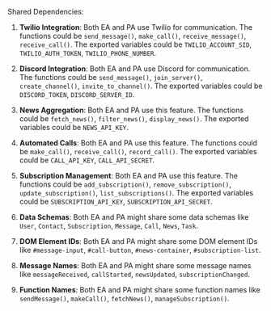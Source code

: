 Shared Dependencies:

1. **Twilio Integration**: Both EA and PA use Twilio for communication. The functions could be `send_message()`, `make_call()`, `receive_message()`, `receive_call()`. The exported variables could be `TWILIO_ACCOUNT_SID`, `TWILIO_AUTH_TOKEN`, `TWILIO_PHONE_NUMBER`.

2. **Discord Integration**: Both EA and PA use Discord for communication. The functions could be `send_message()`, `join_server()`, `create_channel()`, `invite_to_channel()`. The exported variables could be `DISCORD_TOKEN`, `DISCORD_SERVER_ID`.

3. **News Aggregation**: Both EA and PA use this feature. The functions could be `fetch_news()`, `filter_news()`, `display_news()`. The exported variables could be `NEWS_API_KEY`.

4. **Automated Calls**: Both EA and PA use this feature. The functions could be `make_call()`, `receive_call()`, `record_call()`. The exported variables could be `CALL_API_KEY`, `CALL_API_SECRET`.

5. **Subscription Management**: Both EA and PA use this feature. The functions could be `add_subscription()`, `remove_subscription()`, `update_subscription()`, `list_subscriptions()`. The exported variables could be `SUBSCRIPTION_API_KEY`, `SUBSCRIPTION_API_SECRET`.

6. **Data Schemas**: Both EA and PA might share some data schemas like `User`, `Contact`, `Subscription`, `Message`, `Call`, `News`, `Task`.

7. **DOM Element IDs**: Both EA and PA might share some DOM element IDs like `#message-input`, `#call-button`, `#news-container`, `#subscription-list`.

8. **Message Names**: Both EA and PA might share some message names like `messageReceived`, `callStarted`, `newsUpdated`, `subscriptionChanged`.

9. **Function Names**: Both EA and PA might share some function names like `sendMessage()`, `makeCall()`, `fetchNews()`, `manageSubscription()`.
